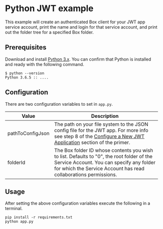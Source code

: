 # Python JWT example

This example will create an authenticated Box client for your JWT app service account, print the name and login for that service account, and print out the folder tree for a specified Box folder.

## Prerequisites

Download and install [Python 3.x](https://www.python.org/getit/). You can confirm that Python is installed and ready with the following command.

```
$ python --version
Python 3.6.5 :: ....
```

## Configuration

There are two configuration variables to set in `app.py`.

| Value | Description |
|-------|-------------|
| pathToConfigJson | The path on your file system to the JSON config file for the JWT app. For more info see step 8 of the [Configure a New JWT Application](https://github.com/box-community/jwt-app-primer#configure-a-new-jwt-application) section of the primer.
| folderId | The Box folder ID whose contents you wish to list. Defaults to "0", the root folder of the Service Account. You can specify any folder for which the Service Account has read collaborations permissions.

## Usage

After setting the above configuration variables execute the following in a terminal.

```
pip install -r requirements.txt
python app.py
```
